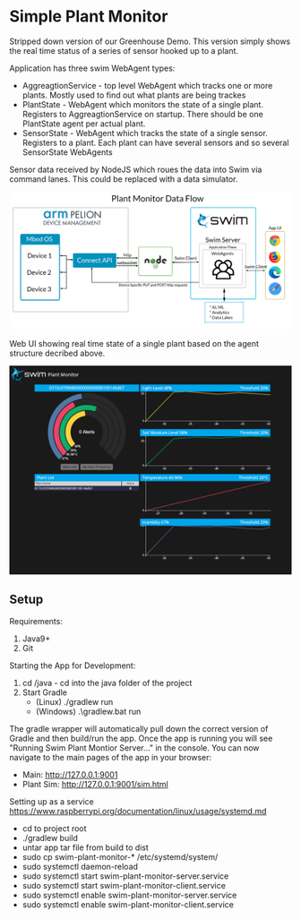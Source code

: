 # Simple Plant Monitor

Stripped down version of our Greenhouse Demo. This version simply shows the real time status of a series of sensor hooked up to a plant. 

Application has three swim WebAgent types:
* AggreagtionService - top level WebAgent which tracks one or more plants. Mostly used to find out what plants are being trackes
* PlantState - WebAgent which monitors the state of a single plant. Registers to AggreagtionService on startup. There should be one PlantState agent per actual plant.
* SensorState - WebAgent which tracks the state of a single sensor. Registers to a plant. Each plant can have several sensors and so several SensorState WebAgents

Sensor data received by NodeJS which roues the data into Swim via command lanes. This could be replaced with a data simulator.

![architechture](/ui/assets/images/dataflow-diagram.png)

Web UI showing real time state of a single plant based on the agent structure decribed above.

![screenshot](/ui/assets/images/ui-screenshot.png)


## Setup
Requirements:
1. Java9+
2. Git

Starting the App for Development:
1. cd /java - cd into the java folder of the project
2. Start Gradle
    * (Linux) ./gradlew run 
    * (Windows) .\gradlew.bat run

The gradle wrapper will automatically pull down the correct version of Gradle and then build/run the app. Once the app is running you will see "Running Swim Plant Montior Server..." in the console. You can now navigate to the main pages of the app in your browser:

* Main: http://127.0.0.1:9001
* Plant Sim: http://127.0.0.1:9001/sim.html



Setting up as a service 
https://www.raspberrypi.org/documentation/linux/usage/systemd.md

* cd to project root
* ./gradlew build
* untar app tar file from build to dist
* sudo cp swim-plant-monitor-* /etc/systemd/system/
* sudo systemctl daemon-reload
* sudo systemctl start swim-plant-monitor-server.service
* sudo systemctl start swim-plant-monitor-client.service
* sudo systemctl enable swim-plant-monitor-server.service
* sudo systemctl enable swim-plant-monitor-client.service
